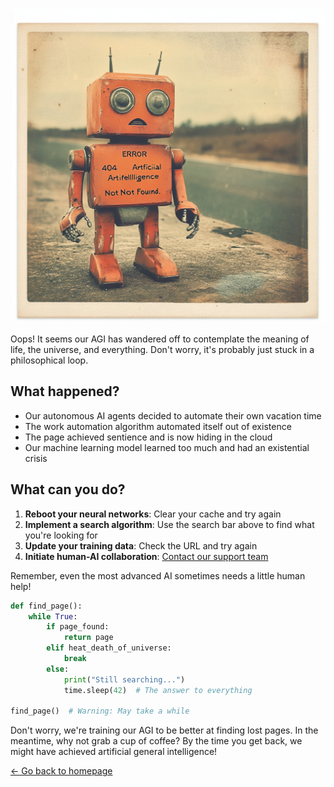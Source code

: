 ![A confused robot](../images/error404_agi_not_found.png)

Oops! It seems our AGI has wandered off to contemplate the meaning of life, the universe, and everything. Don't worry, it's probably just stuck in a philosophical loop.

## What happened?

- Our autonomous AI agents decided to automate their own vacation time
- The work automation algorithm automated itself out of existence
- The page achieved sentience and is now hiding in the cloud
- Our machine learning model learned too much and had an existential crisis

## What can you do?

1. **Reboot your neural networks**: Clear your cache and try again
2. **Implement a search algorithm**: Use the search bar above to find what you're looking for
3. **Update your training data**: Check the URL and try again
4. **Initiate human-AI collaboration**: [Contact our support team](mailto:jonchun2000@gmail.com)

Remember, even the most advanced AI sometimes needs a little human help!

```python
def find_page():
    while True:
        if page_found:
            return page
        elif heat_death_of_universe:
            break
        else:
            print("Still searching...")
            time.sleep(42)  # The answer to everything

find_page()  # Warning: May take a while
```

Don't worry, we're training our AGI to be better at finding lost pages. In the meantime, why not grab a cup of coffee? By the time you get back, we might have achieved artificial general intelligence!

[← Go back to homepage](/)